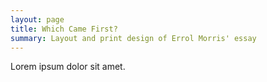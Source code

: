 ```yaml
---
layout: page
title: Which Came First?
summary: Layout and print design of Errol Morris' essay
---
```


Lorem ipsum dolor sit amet.